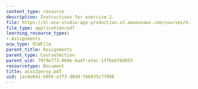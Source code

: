 ```yaml
---
content_type: resource
description: Instructions for exercise 2.
file: https://ol-ocw-studio-app-production.s3.amazonaws.com/courses/4-104-architectural-design-intentions-spring-2004/1ac6e641b956a7f3d0dd78b835c77898_assn2persp.pdf
file_type: application/pdf
learning_resource_types:
- Assignments
ocw_type: OCWFile
parent_title: Assignments
parent_type: CourseSection
parent_uid: 79f9e773-069e-6a4f-e3ac-1ff6ebf8d955
resourcetype: Document
title: assn2persp.pdf
uid: 1ac6e641-b956-a7f3-d0dd-78b835c77898
---
```

